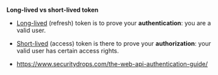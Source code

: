 **Long-lived vs short-lived token**

- [Long-lived](https://dev.to/techworld_with_nana/jwttoken-vs-cookie-vs-sessionid-4ndn) (refresh) token is to prove your **authentication**: you are a valid user. 
- [Short-lived](https://stackoverflow.com/questions/37582444/jwt-vs-cookies-for-token-based-authentication) (access) token is there to prove your **authorization**: your valid user has certain access rights.

- https://www.securitydrops.com/the-web-api-authentication-guide/
